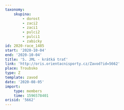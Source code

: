 ```yaml
---
taxonomy:
    skupina:
        - dorost
        - zaci2
        - zaci1
        - pulci2
        - pulci1
        - zabicky
id: 2020-race_1485
start: '2020-10-04'
end: '2020-10-04'
title: '5. JML - krátká trať'
link: 'http://oris.orientacnisporty.cz/Zavod?id=5662'
place: Troubsko
type: Z
template: zavod
date: '2020-08-05'
import:
    type: members
    time: 1596578401
orisid: '5662'
---
```


